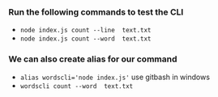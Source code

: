 ### Run the following commands to test the CLI
- `node index.js count --line  text.txt`
- `node index.js count --word  text.txt`

### We can also create alias for our command
- `alias wordscli='node index.js'` use  gitbash in windows
- `wordscli count --word  text.txt`
